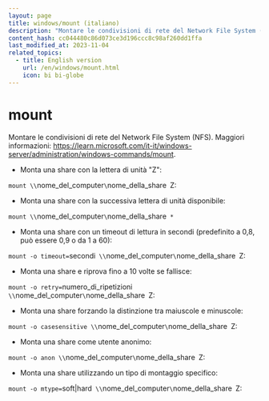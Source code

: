 ```yaml
---
layout: page
title: windows/mount (italiano)
description: "Montare le condivisioni di rete del Network File System (NFS)."
content_hash: cc044480c86d073ce3d196ccc8c98af260dd1ffa
last_modified_at: 2023-11-04
related_topics:
  - title: English version
    url: /en/windows/mount.html
    icon: bi bi-globe
---
```

# mount

Montare le condivisioni di rete del Network File System (NFS).
Maggiori informazioni: <https://learn.microsoft.com/it-it/windows-server/administration/windows-commands/mount>.

- Monta una share con la lettera di unità "Z":

`mount \\`<span class="tldr-var badge badge-pill bg-dark-lm bg-white-dm text-white-lm text-dark-dm font-weight-bold">nome_del_computer</span>`\`<span class="tldr-var badge badge-pill bg-dark-lm bg-white-dm text-white-lm text-dark-dm font-weight-bold">nome_della_share</span>` `<span class="tldr-var badge badge-pill bg-dark-lm bg-white-dm text-white-lm text-dark-dm font-weight-bold">Z:</span>

- Monta una share con la successiva lettera di unità disponibile:

`mount \\`<span class="tldr-var badge badge-pill bg-dark-lm bg-white-dm text-white-lm text-dark-dm font-weight-bold">nome_del_computer</span>`\`<span class="tldr-var badge badge-pill bg-dark-lm bg-white-dm text-white-lm text-dark-dm font-weight-bold">nome_della_share</span>` *`

- Monta una share con un timeout di lettura in secondi (predefinito a 0,8, può essere 0,9 o da 1 a 60):

`mount -o timeout=`<span class="tldr-var badge badge-pill bg-dark-lm bg-white-dm text-white-lm text-dark-dm font-weight-bold">secondi</span>` \\`<span class="tldr-var badge badge-pill bg-dark-lm bg-white-dm text-white-lm text-dark-dm font-weight-bold">nome_del_computer</span>`\`<span class="tldr-var badge badge-pill bg-dark-lm bg-white-dm text-white-lm text-dark-dm font-weight-bold">nome_della_share</span>` `<span class="tldr-var badge badge-pill bg-dark-lm bg-white-dm text-white-lm text-dark-dm font-weight-bold">Z:</span>

- Monta una share e riprova fino a 10 volte se fallisce:

`mount -o retry=`<span class="tldr-var badge badge-pill bg-dark-lm bg-white-dm text-white-lm text-dark-dm font-weight-bold">numero_di_ripetizioni</span>` \\`<span class="tldr-var badge badge-pill bg-dark-lm bg-white-dm text-white-lm text-dark-dm font-weight-bold">nome_del_computer</span>`\`<span class="tldr-var badge badge-pill bg-dark-lm bg-white-dm text-white-lm text-dark-dm font-weight-bold">nome_della_share</span>` `<span class="tldr-var badge badge-pill bg-dark-lm bg-white-dm text-white-lm text-dark-dm font-weight-bold">Z:</span>

- Monta una share forzando la distinzione tra maiuscole e minuscole:

`mount -o casesensitive \\`<span class="tldr-var badge badge-pill bg-dark-lm bg-white-dm text-white-lm text-dark-dm font-weight-bold">nome_del_computer</span>`\`<span class="tldr-var badge badge-pill bg-dark-lm bg-white-dm text-white-lm text-dark-dm font-weight-bold">nome_della_share</span>` `<span class="tldr-var badge badge-pill bg-dark-lm bg-white-dm text-white-lm text-dark-dm font-weight-bold">Z:</span>

- Monta una share come utente anonimo:

`mount -o anon \\`<span class="tldr-var badge badge-pill bg-dark-lm bg-white-dm text-white-lm text-dark-dm font-weight-bold">nome_del_computer</span>`\`<span class="tldr-var badge badge-pill bg-dark-lm bg-white-dm text-white-lm text-dark-dm font-weight-bold">nome_della_share</span>` `<span class="tldr-var badge badge-pill bg-dark-lm bg-white-dm text-white-lm text-dark-dm font-weight-bold">Z:</span>

- Monta una share utilizzando un tipo di montaggio specifico:

`mount -o mtype=`<span class="tldr-var badge badge-pill bg-dark-lm bg-white-dm text-white-lm text-dark-dm font-weight-bold">soft|hard</span>` \\`<span class="tldr-var badge badge-pill bg-dark-lm bg-white-dm text-white-lm text-dark-dm font-weight-bold">nome_del_computer</span>`\`<span class="tldr-var badge badge-pill bg-dark-lm bg-white-dm text-white-lm text-dark-dm font-weight-bold">nome_della_share</span>` `<span class="tldr-var badge badge-pill bg-dark-lm bg-white-dm text-white-lm text-dark-dm font-weight-bold">Z:</span>
